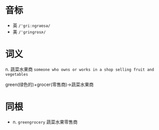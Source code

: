 # 音标

- 英 `/'griːngrəʊsə/`
- 美 `/'ɡrinɡrosɚ/`

# 词义

n. 蔬菜水果商
`someone who owns or works in a shop selling fruit and vegetables`



green(绿色的)+grocer(零售商)→蔬菜水果商

# 同根

- n. `greengrocery` 蔬菜水果零售商

